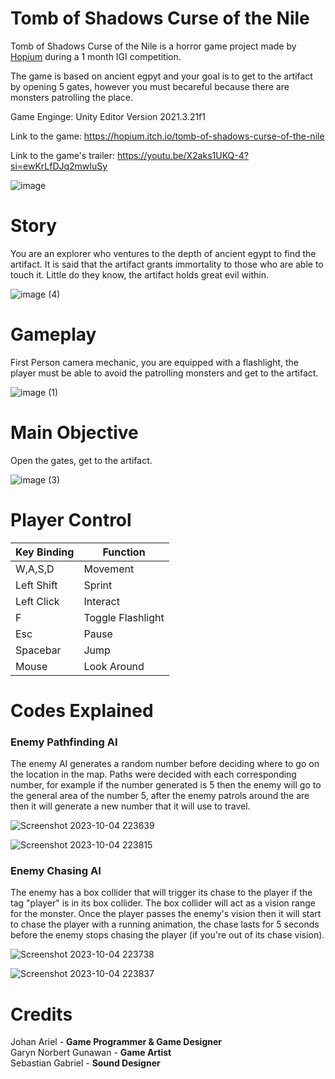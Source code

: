 # Tomb of Shadows Curse of the Nile

Tomb of Shadows Curse of the Nile is a horror game project made by [Hopium](https://hopium.itch.io/) during a 1 month IGI competition. 

The game is based on ancient egpyt and your goal is to get to the artifact by opening 5 gates, however you must becareful because there are monsters patrolling the place. 

Game Enginge: Unity Editor Version 2021.3.21f1

Link to the game: https://hopium.itch.io/tomb-of-shadows-curse-of-the-nile 

Link to the game's trailer: https://youtu.be/X2aks1UKQ-4?si=ewKrLfDJq2mwIuSy

![image](https://github.com/Lemun8/Tomb-of-Shadows-Curse-of-the-Nile/assets/107360799/5cb7c379-f474-429d-8ab2-e28e4dab9af4)



# Story

You are an explorer who ventures to the depth of ancient egypt to find the artifact. It is said that the artifact grants immortality to those who are able to touch it. Little do they know, the artifact holds great evil within.

![image (4)](https://github.com/Lemun8/Tomb-of-Shadows-Curse-of-the-Nile/assets/107360799/8d2f4197-7640-4003-a2ae-a4f04461e4f0)


# Gameplay

First Person camera mechanic, you are equipped with a flashlight, the player must be able to avoid the patrolling monsters and get to the artifact.

![image (1)](https://github.com/Lemun8/Tomb-of-Shadows-Curse-of-the-Nile/assets/107360799/89e420e5-1189-4b45-bc22-c2935fb3b897)


# Main Objective

Open the gates, get to the artifact.

![image (3)](https://github.com/Lemun8/Tomb-of-Shadows-Curse-of-the-Nile/assets/107360799/3d68f87b-3ac5-4d83-8784-4462d9dcf7d0)


# Player Control

| Key Binding       | Function          |
| ----------------- | ----------------- |
| W,A,S,D           | Movement          |
| Left Shift        | Sprint            |
| Left Click        | Interact          |
| F                 | Toggle Flashlight |
| Esc               | Pause             |
| Spacebar          | Jump              |
| Mouse             | Look Around       |

# Codes Explained

### Enemy Pathfinding AI

The enemy AI generates a random number before deciding where to go on the location in the map. Paths were decided with each corresponding number, for example if the number generated is 5 then the enemy will go to the general area of the number 5, after the enemy patrols around the are then it will generate a new number that it will use to travel.

![Screenshot 2023-10-04 223639](https://github.com/Lemun8/Tomb-of-Shadows-Curse-of-the-Nile/assets/107360799/03222bc3-4f48-477c-b4a7-f4ab6af68090)

![Screenshot 2023-10-04 223815](https://github.com/Lemun8/Tomb-of-Shadows-Curse-of-the-Nile/assets/107360799/1141fc7c-cbb0-4344-9458-86fe24a5129a)



### Enemy Chasing AI

The enemy has a box collider that will trigger its chase to the player if the tag "player" is in its box collider. The box collider will act as a vision range for the monster. Once the player passes the enemy's vision then it will start to chase the player with a running animation, the chase lasts for 5 seconds before the enemy stops chasing the player (if you're out of its chase vision).

![Screenshot 2023-10-04 223738](https://github.com/Lemun8/Tomb-of-Shadows-Curse-of-the-Nile/assets/107360799/94801040-a92a-4370-b5c7-3863158094d3)

![Screenshot 2023-10-04 223837](https://github.com/Lemun8/Tomb-of-Shadows-Curse-of-the-Nile/assets/107360799/cde8d5d2-aa35-4601-9daa-b885280f5a33)


# Credits

Johan Ariel - **Game Programmer & Game Designer** <br>
Garyn Norbert Gunawan - **Game Artist** <br>
Sebastian Gabriel - **Sound Designer** <br>

